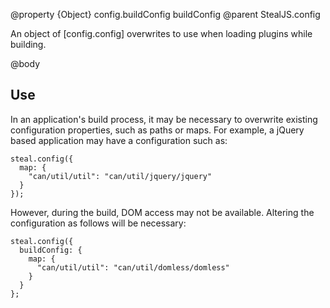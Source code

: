 @property {Object} config.buildConfig buildConfig
@parent StealJS.config

An object of [config.config] overwrites to use when loading plugins while building.

@body

## Use

In an application's build process, it may be necessary to overwrite existing configuration properties, such as paths or maps. For example, a jQuery based application may have a configuration such as:

```
steal.config({
  map: {
    "can/util/util": "can/util/jquery/jquery"
  }
});
```
However, during the build, DOM access may not be available. Altering the configuration as follows will be necessary:

```
steal.config({
  buildConfig: {
    map: {
      "can/util/util": "can/util/domless/domless"
    }
  }
};
```
